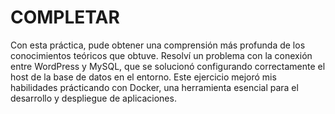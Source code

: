# COMPLETAR  
Con esta práctica, pude obtener una comprensión más profunda de los conocimientos teóricos que obtuve.
Resolví un problema con la conexión entre WordPress y MySQL, que se solucionó configurando correctamente el host de la base de datos en el entorno. Este ejercicio mejoró mis habilidades prácticando con Docker, una herramienta esencial para el desarrollo y despliegue de aplicaciones.
